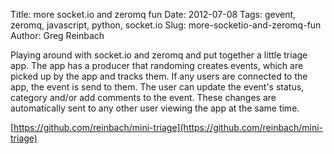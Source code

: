 Title: more socket.io and zeromq fun
Date: 2012-07-08
Tags: gevent, zeromq, javascript, python, socket.io
Slug: more-socketio-and-zeromq-fun
Author: Greg Reinbach

Playing around with socket.io and zeromq and put together a little triage app. The app has a producer that randoming creates events, which are picked up by the app and tracks them. If any users are connected to the app, the event is send to them. The user can update the event's status, category and/or add comments to the event. These changes are automatically sent to any other user viewing the app at the same time.

[https://github.com/reinbach/mini-triage](https://github.com/reinbach/mini-triage)
